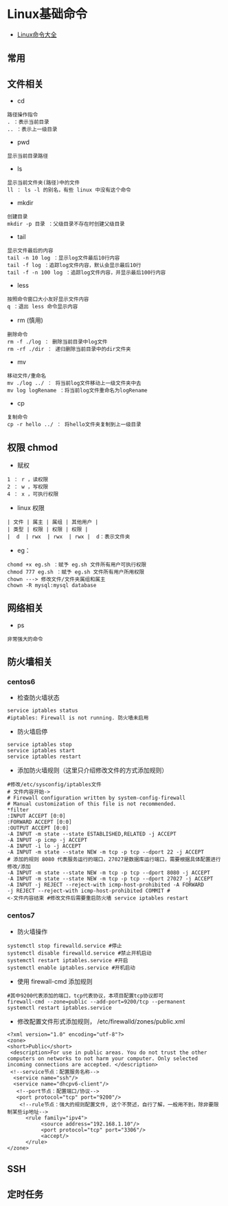 # Linux基础命令
- [Linux命令大全](https://man.linuxde.net/)


## 常用



## 文件相关
+ cd
```
路径操作指令
. ：表示当前目录
.. ：表示上一级目录
```
+ pwd
```
显示当前目录路径
```
+ ls
 ```
显示当前文件夹(路径)中的文件
ll ： ls -l 的别名，有些 linux 中没有这个命令
```
+ mkdir
```
创建目录
mkdir -p 目录 ：父级目录不存在时创建父级目录
```
+ tail
```
显示文件最后的内容
tail -n 10 log ：显示log文件最后10行内容
tail -f log ：追踪log文件内容，默认会显示最后10行
tail -f -n 100 log ：追踪log文件内容，并显示最后100行内容
```
+ less
 ```
按照命令窗口大小友好显示文件内容
q ：退出 less 命令显示内容
```
+ rm (慎用)
```
删除命令
rm -f ./log ： 删除当前目录中log文件
rm -rf ./dir ： 递归删除当前目录中的dir文件夹
```
+ mv
```
移动文件/重命名
mv ./log ../ ： 将当前log文件移动上一级文件夹中去
mv log logRename ：将当前log文件重命名为logRename
```
+ cp
```
复制命令
cp -r hello ../ ： 将hello文件夹复制到上一级目录
```

## 权限 chmod
- 赋权
```
1 ： r ，读权限
2 ： w ，写权限
4 ： x ，可执行权限
```
- linux 权限
```
| 文件 | 属主 | 属组 | 其他用户 |
| 类型 | 权限 | 权限 | 权限 |
|  d  | rwx  | rwx  | rwx |  d：表示文件夹
```

- eg：
```
chomd +x eg.sh ：赋予 eg.sh 文件所有用户可执行权限
chmod 777 eg.sh ：赋予 eg.sh 文件所有用户所用权限
chown ---> 修改文件/文件夹属组和属主
chown -R mysql:mysql database
```

## 网络相关
- ps
 ```
 非常强大的命令
```

## 防火墙相关
###  centos6
+ 检查防火墙状态
```
service iptables status 
#iptables: Firewall is not running. 防火墙未启用
 ```
+ 防火墙启停
```
service iptables stop
service iptables start
service iptables restart
```
+ 添加防火墙规则（这里只介绍修改文件的方式添加规则）

```
#修改/etc/sysconfig/iptables文件
# 文件内容开始-> 
# Firewall configuration written by system-config-firewall
# Manual customization of this file is not recommended. 
*filter 
:INPUT ACCEPT [0:0] 
:FORWARD ACCEPT [0:0] 
:OUTPUT ACCEPT [0:0] 
-A INPUT -m state --state ESTABLISHED,RELATED -j ACCEPT 
-A INPUT -p icmp -j ACCEPT 
-A INPUT -i lo -j ACCEPT 
-A INPUT -m state --state NEW -m tcp -p tcp --dport 22 -j ACCEPT 
# 添加的规则 8080 代表服务运行的端口，27027是数据库运行端口，需要根据具体配置进行修改/添加 
-A INPUT -m state --state NEW -m tcp -p tcp --dport 8080 -j ACCEPT 
-A INPUT -m state --state NEW -m tcp -p tcp --dport 27027 -j ACCEPT 
-A INPUT -j REJECT --reject-with icmp-host-prohibited -A FORWARD 
-j REJECT --reject-with icmp-host-prohibited COMMIT # 
<-文件内容结束 #修改文件后需要重启防火墙 service iptables restart

```
###  centos7
+ 防火墙操作
 ```
systemctl stop firewalld.service #停止 
systemctl disable firewalld.service #禁止开机启动 
systemctl restart iptables.service #开启 
systemctl enable iptables.service #开机启动
```
+ 使用 firewall-cmd 添加规则
 ```
#其中9200代表添加的端口，tcp代表协议，本项目配置tcp协议即可
 firewall-cmd --zone=public --add-port=9200/tcp --permanent 
 systemctl restart iptables.service
 ```
+ 修改配置文件形式添加规则， /etc/firewalld/zones/public.xml
 ``` 
<?xml version="1.0" encoding="utf-8"?> 
<zone>
 <short>Public</short>
  <description>For use in public areas. You do not trust the other computers on networks to not harm your computer. Only selected incoming connections are accepted. </description> 
  <!--service节点：配置服务名称-->
   <service name="ssh"/>
   <service name="dhcpv6-client"/> 
	<!--port节点：配置端口/协议--> 
	<port protocol="tcp" port="9200"/>
	 <!--rule节点：强大的规则配置文件, 这个不赘述，自行了解，一般用不到，除非要限制某些ip地址-->
	   <rule family="ipv4">
			<source address="192.168.1.10"/> 
			<port protocol="tcp" port="3306"/>
			<accept/> 
	   </rule> 
</zone> 
```

## SSH





## 定时任务